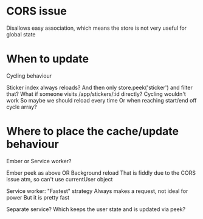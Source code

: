# CORS issue
Disallows easy association, which means the store is not very useful for global state

# When to update
Cycling behaviour

Sticker index always reloads?
And then only store.peek('sticker') and filter that?
  What if someone visits /app/stickers/:id directly?
    Cycling wouldn't work
    So maybe we should reload every time
    Or when reaching start/end off cycle array?

# Where to place the cache/update behaviour
Ember or Service worker?

Ember peek as above OR
Background reload
  That is fiddly due to the CORS issue atm, so can't use currentUser object

Service worker:
"Fastest" strategy
  Always makes a request, not ideal for power
  But it is pretty fast

Separate service?
Which keeps the user state and is updated via peek?

